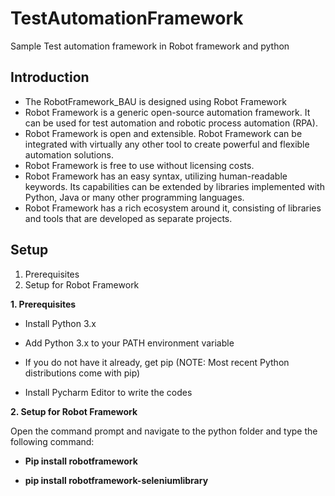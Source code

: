 # TestAutomationFramework
Sample Test automation framework in Robot framework and python

Introduction
------
* The RobotFramework_BAU is designed using Robot Framework
* Robot Framework is a generic open-source automation framework. It can be used for test automation and robotic process automation (RPA).
* Robot Framework is open and extensible. Robot Framework can be integrated with virtually any other tool to create powerful and flexible automation solutions. 
* Robot Framework is free to use without licensing costs.
* Robot Framework has an easy syntax, utilizing human-readable keywords. Its capabilities can be extended by libraries implemented with Python, Java or many other programming languages.
* Robot Framework has a rich ecosystem around it, consisting of libraries and tools that are developed as separate projects.

Setup
------

1. Prerequisites
2. Setup for Robot Framework

__1. Prerequisites__

* Install Python 3.x

* Add Python 3.x to your PATH environment variable

* If you do not have it already, get pip (NOTE: Most recent Python distributions come with pip)

* Install Pycharm Editor to write the codes

__2. Setup for Robot Framework__

Open the command prompt and navigate to the python folder and type the following command:

* __Pip install robotframework__

* __pip install robotframework-seleniumlibrary__



